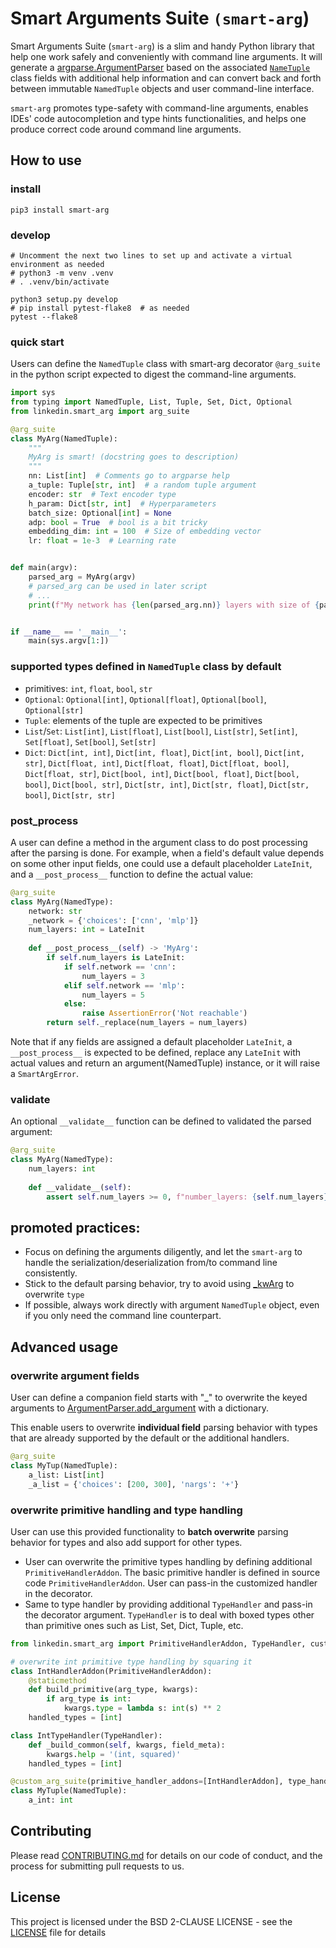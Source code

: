 # Smart Arguments Suite `(smart-arg`)

Smart Arguments Suite (`smart-arg`) is a slim and handy Python library that help one work safely and conveniently with
command line arguments. It will generate a 
[argparse.ArgumentParser](https://docs.python.org/3/library/argparse.html#argumentparser-objects) based on 
the associated [`NameTuple`](https://docs.python.org/3.7/library/typing.html?highlight=namedtuple#typing.NamedTuple) 
class fields with additional help information and can convert back and forth between
immutable `NamedTuple` objects and user command-line interface. 

`smart-arg` promotes type-safety with command-line arguments, enables IDEs' code autocompletion and type hints 
functionalities, and helps one produce correct code around command line arguments.

## How to use

### install
```shell script
pip3 install smart-arg
```
### develop
```shell script
# Uncomment the next two lines to set up and activate a virtual environment as needed
# python3 -m venv .venv
# . .venv/bin/activate

python3 setup.py develop
# pip install pytest-flake8  # as needed
pytest --flake8
```
### quick start
Users can define the `NamedTuple` class with smart-arg decorator `@arg_suite` in the python script expected to digest the command-line arguments.
```python
import sys
from typing import NamedTuple, List, Tuple, Set, Dict, Optional
from linkedin.smart_arg import arg_suite

@arg_suite
class MyArg(NamedTuple):
    """
    MyArg is smart! (docstring goes to description)
    """
    nn: List[int]  # Comments go to argparse help
    a_tuple: Tuple[str, int]  # a random tuple argument
    encoder: str  # Text encoder type
    h_param: Dict[str, int]  # Hyperparameters
    batch_size: Optional[int] = None
    adp: bool = True  # bool is a bit tricky
    embedding_dim: int = 100  # Size of embedding vector
    lr: float = 1e-3  # Learning rate


def main(argv):
    parsed_arg = MyArg(argv)
    # parsed_arg can be used in later script
    # ...
    print(f"My network has {len(parsed_arg.nn)} layers with size of {parsed_arg.nn}.")


if __name__ == '__main__':
    main(sys.argv[1:])

```
### supported types defined in `NamedTuple` class by default
* primitives: `int`, `float`, `bool`, `str`
* `Optional`: `Optional[int]`, `Optional[float]`, `Optional[bool]`, `Optional[str]`
* `Tuple`: elements of the tuple are expected to be primitives
* `List`/`Set`: `List[int]`, `List[float]`, `List[bool]`, `List[str]`, `Set[int]`, `Set[float]`, `Set[bool]`, `Set[str]`
* `Dict`: `Dict[int, int]`, `Dict[int, float]`, `Dict[int, bool]`, `Dict[int, str]`, `Dict[float, int]`, `Dict[float, float]`, 
`Dict[float, bool]`, `Dict[float, str]`, `Dict[bool, int]`, `Dict[bool, float]`, `Dict[bool, bool]`, `Dict[bool, str]`, 
`Dict[str, int]`, `Dict[str, float]`, `Dict[str, bool]`, `Dict[str, str]`

### post_process

A user can define a method in the argument class to do post processing after the parsing is done.
For example, when a field's default value depends on some other input fields, one could use a default
placeholder `LateInit`, and a `__post_process__` function to define the actual value:
```python
@arg_suite
class MyArg(NamedType):
    network: str
    _network = {'choices': ['cnn', 'mlp']}
    num_layers: int = LateInit
    
    def __post_process__(self) -> 'MyArg':
        if self.num_layers is LateInit:
            if self.network == 'cnn':
                num_layers = 3
            elif self.network == 'mlp':
                num_layers = 5
            else:
                raise AssertionError('Not reachable')
        return self._replace(num_layers = num_layers)
```
Note that if any fields are assigned a default placeholder `LateInit`, a `__post_process__` is expected
to be defined, replace any `LateInit` with actual values and return an argument(NamedTuple) instance, 
or it will raise a `SmartArgError`.

### validate

An optional `__validate__` function can be defined to validated the parsed argument:
```python
@arg_suite
class MyArg(NamedType):
    num_layers: int
    
    def __validate__(self):
        assert self.num_layers >= 0, f"number_layers: {self.num_layers} can not be negative"
```
## promoted practices:
* Focus on defining the arguments diligently, and let the `smart-arg` to handle the serialization/deserialization from/to command line consistently.  
* Stick to the default parsing behavior, try to avoid using [_kwArg](#overwrite-argument-fields) to overwrite `type`
* If possible, always work directly with argument `NamedTuple` object, even if you only need the command line counterpart.

## Advanced usage
### overwrite argument fields
User can define a companion field starts with "_" to overwrite the keyed arguments
to [ArgumentParser.add_argument](https://docs.python.org/3/library/argparse.html#the-add-argument-method) with a dictionary.

This enable users to overwrite **individual field** parsing behavior with types that are already supported by the default 
or the additional handlers.
```python
@arg_suite
class MyTup(NamedTuple):
    a_list: List[int]
    _a_list = {'choices': [200, 300], 'nargs': '+'}
```

### overwrite primitive handling and type handling
User can use this provided functionality to **batch overwrite** parsing behavior for types and also add support for other types.
* User can overwrite the primitive types handling by defining additional `PrimitiveHandlerAddon`. The basic primitive handler
is defined in source code `PrimitiveHandlerAddon`. User can pass-in the customized handler in the decorator.
* Same to type handler by providing additional `TypeHandler` and pass-in the decorator argument. `TypeHandler` is to deal with boxed types
other than primitive ones such as List, Set, Dict, Tuple, etc.

```python
from linkedin.smart_arg import PrimitiveHandlerAddon, TypeHandler, custom_arg_suite

# overwrite int primitive type handling by squaring it
class IntHandlerAddon(PrimitiveHandlerAddon):
    @staticmethod
    def build_primitive(arg_type, kwargs):
        if arg_type is int:
            kwargs.type = lambda s: int(s) ** 2
    handled_types = [int]

class IntTypeHandler(TypeHandler):
    def _build_common(self, kwargs, field_meta):
        kwargs.help = '(int, squared)'
    handled_types = [int]

@custom_arg_suite(primitive_handler_addons=[IntHandlerAddon], type_handlers=[IntTypeHandler])
class MyTuple(NamedTuple):
    a_int: int
```

## Contributing

Please read [CONTRIBUTING.md](CONTRIBUTING.md) for details on our code of conduct, and the process for submitting pull requests to us.

## License

This project is licensed under the BSD 2-CLAUSE LICENSE - see the [LICENSE](LICENSE) file for details